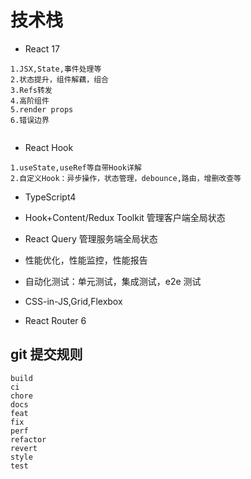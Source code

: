 # 技术栈

- React 17

```
1.JSX,State,事件处理等
2.状态提升，组件解藕，组合
3.Refs转发
4.高阶组件
5.render props
6.错误边界


```

- React Hook

```
1.useState,useRef等自带Hook详解
2.自定义Hook：异步操作，状态管理，debounce,路由，增删改查等

```

- TypeScript4

- Hook+Content/Redux Toolkit 管理客户端全局状态

- React Query 管理服务端全局状态

- 性能优化，性能监控，性能报告

- 自动化测试：单元测试，集成测试，e2e 测试

- CSS-in-JS,Grid,Flexbox

- React Router 6

## git 提交规则

```
build
ci
chore
docs
feat
fix
perf
refactor
revert
style
test
```
